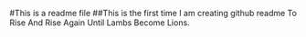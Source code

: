 #This is a readme file
##This is the first time I am creating github readme
To Rise And Rise Again Until Lambs Become Lions.